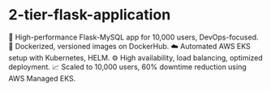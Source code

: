 # 2-tier-flask-application
🚀 High-performance Flask-MySQL app for 10,000 users, DevOps-focused.  🐳 Dockerized, versioned images on DockerHub.  ☁️ Automated AWS EKS setup with Kubernetes, HELM.  ⚙️ High availability, load balancing, optimized deployment.  📈 Scaled to 10,000 users, 60% downtime reduction using AWS Managed EKS.
